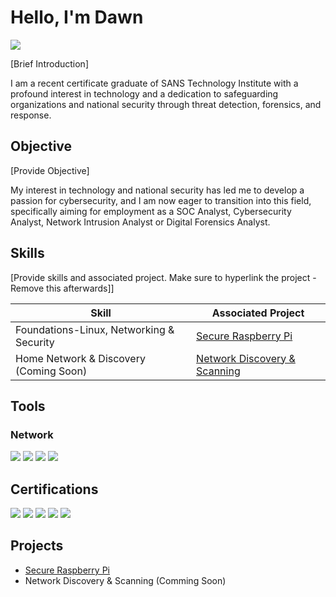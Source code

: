# Hello, I'm Dawn
<a href="https://linkedin.com/in/dawnlilly"><img src="https://img.shields.io/badge/-LinkedIn-0072b1?&style=for-the-badge&logo=linkedin&logoColor=white" /></a>

[Brief Introduction]

I am a recent certificate graduate of SANS Technology Institute with a profound interest in technology and a dedication to safeguarding organizations and national security through threat detection, forensics, and response.

## Objective
[Provide Objective]

My interest in technology and national security has led me to develop a passion for cybersecurity, and I am now eager to transition into this field, specifically aiming for employment as a SOC Analyst, Cybersecurity Analyst, Network Intrusion Analyst or Digital Forensics Analyst.

## Skills
[Provide skills and associated project. Make sure to hyperlink the project - Remove this afterwards]]

| Skill                                         | Associated Project         |
|-----------------------------------------------|----------------------------|
| Foundations-Linux, Networking & Security      | <a href="https://github.com/JDLillyPad/Secure-Raspberry-Pi/blob/main/README.md">Secure Raspberry Pi</a>|
| Home Network & Discovery  (Coming Soon)       | <a href="https://google.com">Network Discovery & Scanning</a>|


## Tools

### Network
<div>
    <img src="https://img.shields.io/badge/-TcpDump-1679A7?&style=for-the-badge&logo=linux&logoColor=white" />
    <img src="https://img.shields.io/badge/-Wireshark-1679A7?&style=for-the-badge&logo=Wireshark&logoColor=white" />
    <img src="https://img.shields.io/badge/-Snort-EF3B2D?&style=for-the-badge&logo=snort&logoColor=white" />
    <img src="https://img.shields.io/badge/-Zeek-777BB4?&style=for-the-badge&logo=Zeek&logoColor=white" />
</div>

## Certifications
<div>
<img src="https://img.shields.io/badge/-GCIA-C5A900?&style=for-the-badge&logo=GIAC&logoColor=white" />
<img src="https://img.shields.io/badge/-GCIH-C5A900?&style=for-the-badge&logo=GIAC&logoColor=white" />
<img src="https://img.shields.io/badge/-GSEC-C5A900?&style=for-the-badge&logo=GIAC&logoColor=white" />
<img src="https://img.shields.io/badge/-GFACT-C5A900?&style=for-the-badge&logo=GIAC&logoColor=white" />
<img src="https://img.shields.io/badge/-(ISC)%C2%B2%20Candidate-006699?&style=for-the-badge&logo=ISC2&logoColor=white" />
</div>

## Projects
- <a href="https://github.com/JDLillyPad/Secure-Raspberry-Pi/blob/main/README.md">Secure Raspberry Pi</a>
- Network Discovery & Scanning (Comming Soon)
